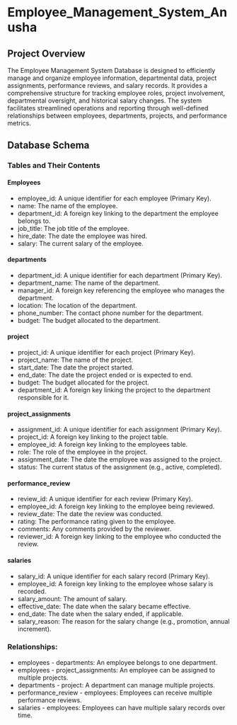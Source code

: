 # Employee_Management_System_Anusha
## Project Overview
The Employee Management System Database is designed to efficiently manage and organize employee information, departmental data, project assignments, performance reviews, and salary records. It provides a comprehensive structure for tracking employee roles, project involvement, departmental oversight, and historical salary changes. The system facilitates streamlined operations and reporting through well-defined relationships between employees, departments, projects, and performance metrics.
## Database Schema
### Tables and Their Contents
#### Employees
* employee_id: A unique identifier for each employee (Primary Key).
* name: The name of the employee.
* department_id: A foreign key linking to the department the employee belongs to.
* job_title: The job title of the employee.
* hire_date: The date the employee was hired.
* salary: The current salary of the employee.
#### departments
* department_id: A unique identifier for each department (Primary Key).
* department_name: The name of the department.
* manager_id: A foreign key referencing the employee who manages the department.
* location: The location of the department.
* phone_number: The contact phone number for the department.
* budget: The budget allocated to the department.
#### project
* project_id: A unique identifier for each project (Primary Key).
* project_name: The name of the project.
* start_date: The date the project started.
* end_date: The date the project ended or is expected to end.
* budget: The budget allocated for the project.
* department_id: A foreign key linking the project to the department responsible for it.
#### project_assignments
* assignment_id: A unique identifier for each assignment (Primary Key).
* project_id: A foreign key linking to the project table.
* employee_id: A foreign key linking to the employees table.
* role: The role of the employee in the project.
* assignment_date: The date the employee was assigned to the project.
* status: The current status of the assignment (e.g., active, completed).
#### performance_review
* review_id: A unique identifier for each review (Primary Key).
* employee_id: A foreign key linking to the employee being reviewed.
* review_date: The date the review was conducted.
* rating: The performance rating given to the employee.
* comments: Any comments provided by the reviewer.
* reviewer_id: A foreign key linking to the employee who conducted the review.
#### salaries
* salary_id: A unique identifier for each salary record (Primary Key).
* employee_id: A foreign key linking to the employee whose salary is recorded.
* salary_amount: The amount of salary.
* effective_date: The date when the salary became effective.
* end_date: The date when the salary ended, if applicable.
* salary_reason: The reason for the salary change (e.g., promotion, annual increment).
### Relationships:
* employees - departments: An employee belongs to one department.
* employees - project_assignments: An employee can be assigned to multiple projects.
* departments - project: A department can manage multiple projects.
* performance_review - employees: Employees can receive multiple performance reviews.
* salaries - employees: Employees can have multiple salary records over time.



